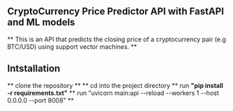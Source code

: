 ## CryptoCurrency Price Predictor API with FastAPI and ML models
** This is an API that predicts the closing price of a cryptocurrency pair (e.g BTC/USD) using support vector machines. **

## Intstallation
** clone the repository **
** cd into the project directory **
run **"pip install -r requirements.txt"**
** run "uvicorn main:api --reload --workers 1 --host 0.0.0.0 --port 8008" **